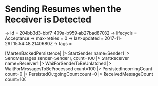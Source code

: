 # Sending Resumes when the Receiver is Detected

-> id = 204bb3d3-bbf7-409a-b959-ab27bad87032
-> lifecycle = Acceptance
-> max-retries = 0
-> last-updated = 2017-11-29T15:54:48.2140680Z
-> tags = 

[MartenBackedPersistence]
|> StartSender name=Sender1
|> SendMessages sender=Sender1, count=100
|> StartReceiver name=Receiver1
|> WaitForSenderToBeUnlatched
|> WaitForMessagesToBeProcessed count=100
|> PersistedIncomingCount count=0
|> PersistedOutgoingCount count=0
|> ReceivedMessageCount count=100
~~~
